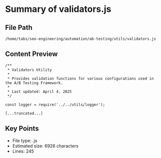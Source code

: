 # Summary of validators.js
  
## File Path
`/home/tabs/seo-engineering/automation/ab-testing/utils/validators.js`

## Content Preview
```
/**
 * Validators Utility
 * 
 * Provides validation functions for various configurations used in the A/B Testing Framework.
 * 
 * Last updated: April 4, 2025
 */

const logger = require('../../utils/logger');

[...truncated...]
```

## Key Points
- File type: .js
- Estimated size: 6926 characters
- Lines: 245
